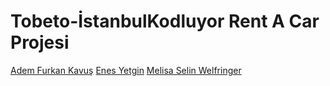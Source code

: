 # Tobeto-İstanbulKodluyor Rent A Car Projesi

[Adem Furkan Kavuş](https://github.com/adem24077)
[Enes Yetgin](https://github.com/enyetgin)
[Melisa Selin Welfringer](https://github.com/melselin)
